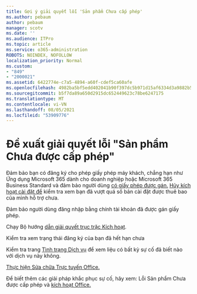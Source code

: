 ```yaml
---
title: Gợi ý giải quyết lỗi 'Sản phẩm Chưa cấp phép'
ms.author: pebaum
author: pebaum
manager: scotv
ms.date: ''
ms.audience: ITPro
ms.topic: article
ms.service: o365-administration
ROBOTS: NOINDEX, NOFOLLOW
localization_priority: Normal
ms.custom:
- "849"
- "2000021"
ms.assetid: 6422774e-c7a5-4894-a60f-cdef5ca60afe
ms.openlocfilehash: 4982ba5bf5edd402041b90f397dc5b971d15af6334d3a9882b59de182fec8c7a
ms.sourcegitcommit: b5f7da89a650d2915dc652449623c78be6247175
ms.translationtype: MT
ms.contentlocale: vi-VN
ms.lasthandoff: 08/05/2021
ms.locfileid: "53909776"
---
```

# <a name="suggestions-for-solving-unlicensed-product-errors"></a>Đề xuất giải quyết lỗi "Sản phẩm Chưa được cấp phép"

Đảm bảo bạn có đăng ký cho phép giấy phép máy khách, chẳng hạn như Ứng dụng Microsoft 365 dành cho doanh nghiệp hoặc Microsoft 365 Business Standard và đảm bảo người dùng [có giấy phép được gán.](https://docs.microsoft.com/microsoft-365/admin/add-users/add-users) [Hủy kích hoạt cài đặt để](https://docs.microsoft.com/microsoft-365/admin/add-users/delete-a-user) kiểm tra xem bạn đã vượt quá số bản cài đặt được thuê bao của mình hỗ trợ chưa.
  
Đảm bảo người dùng đăng nhập bằng chính tài khoản đã được gán giấy phép.
  
Chạy Bộ hướng [dẫn giải quyết trục trặc Kích hoạt](https://aka.ms/SARA-OfficeActivation-Alchemy).
  
Kiểm tra xem trạng thái đăng ký của bạn đã hết hạn chưa
  
Kiểm tra trang [Tình trạng Dịch vụ](https://docs.microsoft.com/office365/enterprise/view-service-health) để xem liệu có bất kỳ sự cố đã biết nào với dịch vụ này không.
  
[Thực hiện Sửa chữa Trực tuyến Office.](https://support.office.com/Article/7821d4b6-7c1d-4205-aa0e-a6b40c5bb88b?wt.mc_id=Alchemy_ClientDIA)
  
Để biết thêm các giải pháp khắc phục sự cố, hãy xem: Lỗi Sản phẩm Chưa được cấp phép và [kích hoạt Office.](https://support.office.com/Article/0d23d3c0-c19c-4b2f-9845-5344fedc4380?wt.mc_id=Alchemy_ClientDIA)
  